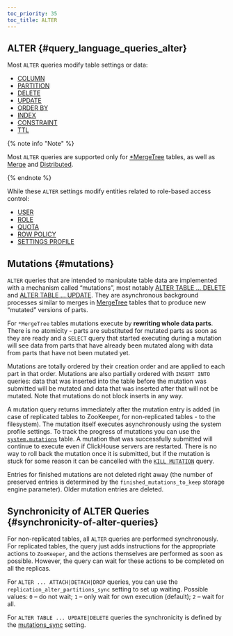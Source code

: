 ```yaml
---
toc_priority: 35
toc_title: ALTER
---
```


## ALTER {#query_language_queries_alter}

Most `ALTER` queries modify table settings or data:

-   [COLUMN](../../../sql-reference/statements/alter/column.md)
-   [PARTITION](../../../sql-reference/statements/alter/partition.md)
-   [DELETE](../../../sql-reference/statements/alter/delete.md)
-   [UPDATE](../../../sql-reference/statements/alter/update.md)
-   [ORDER BY](../../../sql-reference/statements/alter/order-by.md)
-   [INDEX](../../../sql-reference/statements/alter/index/index.md)
-   [CONSTRAINT](../../../sql-reference/statements/alter/constraint.md)
-   [TTL](../../../sql-reference/statements/alter/ttl.md)

{% note info "Note" %}

Most `ALTER` queries are supported only for [\*MergeTree](../../../engines/table-engines/mergetree-family/index.md) tables, as well as [Merge](../../../engines/table-engines/special/merge.md) and [Distributed](../../../engines/table-engines/special/distributed.md).

{% endnote %}

While these `ALTER` settings modify entities related to role-based access control:

-   [USER](../../../sql-reference/statements/alter/user.md)
-   [ROLE](../../../sql-reference/statements/alter/role.md)
-   [QUOTA](../../../sql-reference/statements/alter/quota.md)
-   [ROW POLICY](../../../sql-reference/statements/alter/row-policy.md)
-   [SETTINGS PROFILE](../../../sql-reference/statements/alter/settings-profile.md)

## Mutations {#mutations}

`ALTER` queries that are intended to manipulate table data are implemented with a mechanism called “mutations”, most notably [ALTER TABLE … DELETE](../../../sql-reference/statements/alter/delete.md) and [ALTER TABLE … UPDATE](../../../sql-reference/statements/alter/update.md). They are asynchronous background processes similar to merges in [MergeTree](../../../engines/table-engines/mergetree-family/index.md) tables that to produce new “mutated” versions of parts.

For `*MergeTree` tables mutations execute by **rewriting whole data parts**. There is no atomicity - parts are substituted for mutated parts as soon as they are ready and a `SELECT` query that started executing during a mutation will see data from parts that have already been mutated along with data from parts that have not been mutated yet.

Mutations are totally ordered by their creation order and are applied to each part in that order. Mutations are also partially ordered with `INSERT INTO` queries: data that was inserted into the table before the mutation was submitted will be mutated and data that was inserted after that will not be mutated. Note that mutations do not block inserts in any way.

A mutation query returns immediately after the mutation entry is added (in case of replicated tables to ZooKeeper, for non-replicated tables - to the filesystem). The mutation itself executes asynchronously using the system profile settings. To track the progress of mutations you can use the [`system.mutations`](../../../operations/system-tables/mutations.md#system_tables-mutations) table. A mutation that was successfully submitted will continue to execute even if ClickHouse servers are restarted. There is no way to roll back the mutation once it is submitted, but if the mutation is stuck for some reason it can be cancelled with the [`KILL MUTATION`](../../../sql-reference/statements/misc.md#kill-mutation) query.

Entries for finished mutations are not deleted right away (the number of preserved entries is determined by the `finished_mutations_to_keep` storage engine parameter). Older mutation entries are deleted.

## Synchronicity of ALTER Queries {#synchronicity-of-alter-queries}

For non-replicated tables, all `ALTER` queries are performed synchronously. For replicated tables, the query just adds instructions for the appropriate actions to `ZooKeeper`, and the actions themselves are performed as soon as possible. However, the query can wait for these actions to be completed on all the replicas.

For `ALTER ... ATTACH|DETACH|DROP` queries, you can use the `replication_alter_partitions_sync` setting to set up waiting. Possible values: `0` – do not wait; `1` – only wait for own execution (default); `2` – wait for all.

For `ALTER TABLE ... UPDATE|DELETE` queries the synchronicity is defined by the [mutations_sync](../../../operations/settings/settings.md#mutations_sync) setting.


